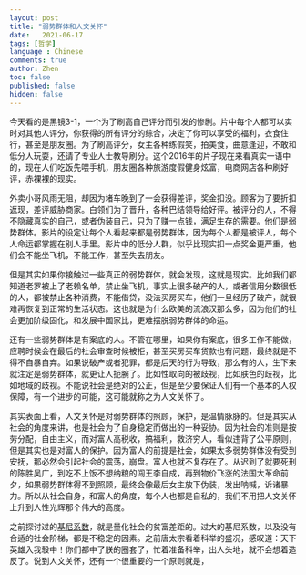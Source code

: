 ```yaml
---
layout: post
title: "弱势群体和人文关怀"
date:   2021-06-17
tags: [哲学]
language : Chinese
comments: true
author: Zhen
toc: false
published: false
hidden: false
---
```

今天看的是黑镜3-1，一个为了刷高自己评分而引发的惨剧。片中每个人都可以实时对其他人评分，你获得的所有评分的综合，决定了你可以享受的福利，衣食住行，甚至是朋友圈。为了刷高评分，女主各种练假笑，拍美食，曲意逢迎，不敢和低分人玩耍，还请了专业人士教导刷分。这个2016年的片子现在来看真实一语中的，现在人们吃饭先喂手机，朋友圈各种旅游度假健身炫富，电商网店各种刷好评，赤裸裸的现实。

外卖小哥风雨无阻，却因为堵车晚到了一会获得差评，奖金扣没。顾客为了要折扣返现，差评威胁商家。白领们为了晋升，各种巴结领导给好评。被评分的人，不得不隐藏真实的自己，或者伪装自己，只为了赚一点钱，满足生存的需要。他们是弱势群体。影片的设定让每个人看起来都是弱势群体，因为每个人都是被评人，每个人命运都掌握在别人手里。影片中的低分人群，似乎比现实扣一点奖金更严重，他们会不能坐飞机，不能工作，甚至失去朋友。

但是其实如果你接触过一些真正的弱势群体，就会发现，这就是现实。比如我们都知道老罗被上了老赖名单，禁止坐飞机，事实上很多破产的人，或者信用分数很低的人，都被禁止各种消费，不能借贷，没法买房买车，他们一旦经历了破产，就很难再恢复到正常的生活状态。这也就是为什么欧美的流浪汉那么多，因为他们的社会更加阶级固化，和发展中国家比，更难摆脱弱势群体的命运。

还有一些弱势群体是有案底的人。不管在哪里，如果你有案底，很多工作不能做，应聘时候会在最后的社会审查时候被拒，甚至买房买车贷款也有问题，最终就是不得不自暴自弃。如果说破产或者犯罪，都是后天的行为导致，那么有的人，生下来就注定是弱势群体，就更让人扼腕了。比如性取向的被歧视，比如肤色的歧视，比如地域的歧视。不能说社会是绝对的公正，但是至少要保证人们有一个基本的人权保障，有一个进步的可能，这可能就称之为人文关怀了。

其实表面上看，人文关怀是对弱势群体的照顾，保护，是温情脉脉的。但是其实从社会的角度来讲，也是社会为了自身稳定而做出的一种妥协。因为社会的准则是按劳分配，自由主义，而对富人高税收，搞福利，救济穷人，看似违背了公平原则，但是其实也是对富人的保护。因为富人的前提是社会，如果太多弱势群体没有受到安抚，那必然会引起社会的震荡，崩盘。富人也就不复存在了。从迟到了就要死刑的陈胜吴广，到吃不上饭不想纳粮的闯王李自成，再到物价飞涨的法国大革命前夕，如果弱势群体得不到照顾，最终会像最后女主放下伪装，发出呐喊，诉诸暴力。所以从社会自身，和富人的角度，每个人也都是自私的，我们不用把人文关怀上升到人性光辉那个伟大的高度。

之前探讨过的[基尼系数](/不同国家的基尼系数)，就是量化社会的贫富差距的。过大的基尼系数，以及没有合适的社会阶梯，都是不稳定的因素。之前唐太宗看着科举的盛况，感叹道：天下英雄入我彀中！你们都中了朕的圈套了，忙着准备科举，出人头地，就不会想着造反了。说到人文关怀，还有一个很重要的一个原则就是，
 

<!--stackedit_data:
eyJoaXN0b3J5IjpbMjUwMjMzNDc1LDUxMjEyNDM4MCwtMTQ2ND
I1MDAxMF19
-->
